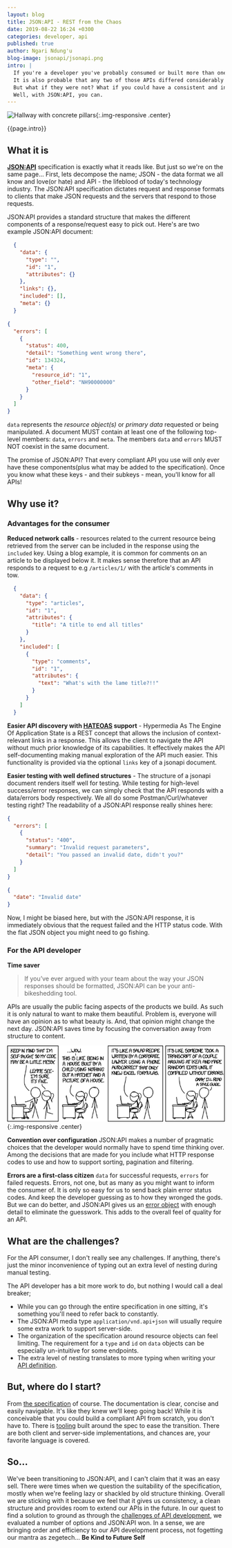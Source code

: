 ```yaml
---
layout: blog
title: JSON:API - REST from the Chaos
date: 2019-08-22 16:24 +0300
categories: developer, api
published: true
author: Ngari Ndung'u
blog-image: jsonapi/jsonapi.png
intro: |
  If you're a developer you've probably consumed or built more than one API.
  It is also probable that any two of those APIs differed considerably in how their requests and responses are structured.
  But what if they were not? What if you could have a consistent and instantly recognizable structure?
  Well, with JSON:API, you can.
---
```

![Hallway with concrete pillars](/assets/images/blog/{{page.blog-image}}){:.img-responsive .center}

{{page.intro}}
## What it is
[**JSON:API**](https://jsonapi.org/format/) specification is exactly what it reads like. But just so we're on the same page...
First, lets decompose the name; JSON - the data format we all know and love(or hate) and API - the lifeblood of today's technology industry.
The JSON:API specification dictates request and response formats to clients that make JSON requests and the servers that respond to those requests.

JSON:API provides a standard structure that makes the different components of a response/request easy to pick out. Here's are two example JSON:API document:
``` json
  {
    "data": {
      "type": "",
      "id": "1",
      "attributes": {}
    },
    "links": {},
    "included": [],
    "meta": {}
  }
``` 

```json
{
  "errors": [
    {
      "status": 400,
      "detail": "Something went wrong there",
      "id": 134324,
      "meta": {
        "resource_id": "1",
        "other_field": "NH90000000"
      }
    }
  ]
}
``` 

`data` represents the *resource object(s)* or *primary data* requested or being manipulated. A document MUST contain at least one of the following top-level members: `data`, `errors` and `meta`. The members `data` and `errors` MUST NOT coexist in the same document.

The promise of JSON:API? That every compliant API you use will only ever have these components(plus what may be added to the specification).
Once you know what these keys - and their subkeys - mean, you'll know for all APIs!

## Why use it?
### Advantages for the consumer
**Reduced network calls** - resources related to the current resource being retrieved from the server can be included in the response using the `included` key.
Using a blog example, it is common for comments on an article to be displayed below it.
It makes sense therefore that an API responds to a request to e.g `/articles/1/` with the article's comments in tow.
``` json
  {
    "data": {
      "type": "articles",
      "id": "1",
      "attributes": {
        "title": "A title to end all titles"
      }
    },
    "included": [
      {
        "type": "comments",
        "id": "1",
        "attributes": {
          "text": "What's with the lame title?!!"
        }
      }
    ]
  }
```
**Easier API discovery with [HATEOAS](https://restfulapi.net/hateoas/) support** - 
Hypermedia As The Engine Of Application State is a REST concept that allows the inclusion of context-relevant links in a response.
This allows the client to navigate the API without much prior knowledge of its capabilities.
It effectively makes the API self-documenting making manual exploration of the API much easier.
This functionality is provided via the optional `links` key of a jsonapi document.

**Easier testing with well defined structures** - 
The structure of a jsonapi document renders itself well for testing.
While testing for high-level success/error responses, we can simply check that the API responds with a data/errors body respectively.
We all do some Postman/Curl/whatever testing right? The readability of a JSON:API response really shines here:
``` json
{
  "errors": [
    {
      "status": "400",
      "summary": "Invalid request parameters",
      "detail": "You passed an invalid date, didn't you?"
    }
  ]
}
```
``` json
{
  "date": "Invalid date"
}
```
Now, I might be biased here, but with the JSON:API response, it is immediately obvious that the request failed and the HTTP status code.
With the flat JSON object you might need to go fishing.

### For the API developer
**Time saver**
> If you’ve ever argued with your team about the way your JSON responses should be formatted, JSON:API can be your anti-bikeshedding tool.

APIs are usually the public facing aspects of the products we build. As such it is only natural to want to make them beautiful.
Problem is, everyone will have an opinion as to what beauty is. And, that opinion might change the next day.
JSON:API saves time by focusing the conversation away from structure to content.

![User style guide](/assets/images/blog/jsonapi/code_quality.png){:.img-responsive .center}

**Convention over configuration**
JSON:API makes a number of pragmatic choices that the developer would normally have to spend time thinking over.
Among the decisions that are made for you include what HTTP response codes to use and how to support sorting, pagination and filtering.

**Errors are a first-class citizen**
`data` for successful requests, `errors` for failed requests.
Errors, not one, but as many as you might want to inform the consumer of.
It is only so easy for us to send back plain error status codes. And keep the developer guessing as to how they wronged the gods.
But we can do better, and JSON:API gives us an [error object](https://jsonapi.org/format/1.1/#errors) with enough detail to eliminate the guesswork.
This adds to the overall feel of quality for an API.

## What are the challenges?
For the API consumer, I don't really see any challenges.
If anything, there's just the minor inconvenience of typing out an extra level of nesting during manual testing.

The API developer has a bit more work to do, but nothing I would call a deal breaker;
- While you can go through the entire specification in one sitting, it's something you'll need to refer back to constantly.
- The JSON:API media type `application/vnd.api+json` will usually require some extra work to support server-side.
- The organization of the specification around resource objects can feel limiting. The requirement for a `type` and `id` on `data` objects can be especially un-intuitive for some endpoints.
- The extra level of nesting translates to more typing when writing your [API definition](2019-02-21-open-api-swagger.md).

## But, where do I start?
From [the specification](https://jsonapi.org/format) of course.
The documentation is clear, concise and easily navigable. It's like they knew we'll keep going back!
While it is conceivable that you could build a compliant API from scratch, you don't have to.
There is [tooling](https://jsonapi.org/implementations/) built around the spec to ease the transition.
There are both client and server-side implementations, and chances are, your favorite language is covered.

## So...
We've been transitioning to JSON:API, and I can't claim that it was an easy sell.
There were times when we question the suitability of the specification, mostly when we're feeling lazy or shackled by old structure thinking. 
Overall we are sticking with it because we feel that it gives us consistency, a clean structure and provides room to extend our APIs in the future. In our quest to find a solution to ground as through the [challenges of API development](2018-12-08-api-dive.md), we evaluated a number of options and JSON:API won. In a sense, we are bringing order and efficiency to our API development process, not fogetting our mantra as zegetech... **Be Kind to Future Self**
